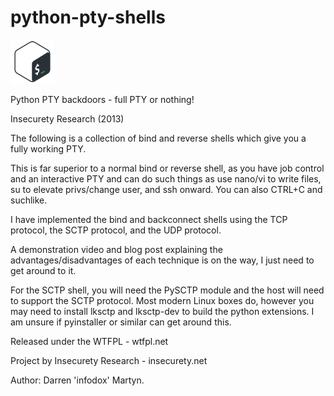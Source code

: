 python-pty-shells
=================

<p align="left">
    <img src="https://raw.githubusercontent.com/devicons/devicon/master/icons/bash/bash-original.svg" alt="bash" width="70" height="70"/>
    </p>


Python PTY backdoors - full PTY or nothing!

Insecurety Research (2013)

The following is a collection of bind and reverse shells which give you a fully working PTY.

This is far superior to a normal bind or reverse shell, as you have job control and an interactive PTY and can do such things as use nano/vi to write files, su to elevate privs/change user, and ssh onward. You can also CTRL+C  and suchlike. 

I have implemented the bind and backconnect shells using the TCP protocol, the SCTP protocol, and the UDP protocol.

A demonstration video and blog post explaining the advantages/disadvantages of each technique is on the way, I just need to get around to it. 

For the SCTP shell, you will need the PySCTP module and the host will need to support the SCTP protocol. Most modern Linux boxes do, however you may need to install lksctp and lksctp-dev to build the python extensions. I am unsure if pyinstaller or similar can get around this.

Released under the WTFPL - wtfpl.net

Project by Insecurety Research - insecurety.net

Author: Darren 'infodox' Martyn.
